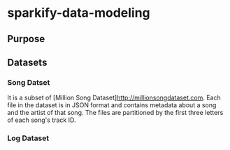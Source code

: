 # sparkify-data-modeling

## Purpose 

## Datasets

### Song Datset 

It is a subset of [Million Song Dataset]http://millionsongdataset.com. Each file in the dataset is in JSON format and contains metadata about a song and the artist of that song. The files are partitioned by the first three letters of each song's track ID.

### Log Dataset